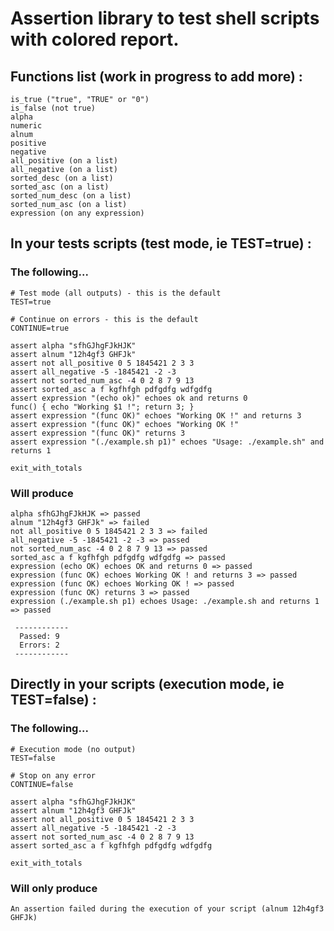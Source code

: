 # Assertion library to test shell scripts with colored report.

## Functions list (work in progress to add more) : 
```
is_true ("true", "TRUE" or "0")
is_false (not true)
alpha
numeric
alnum
positive
negative
all_positive (on a list)
all_negative (on a list)
sorted_desc (on a list)
sorted_asc (on a list)
sorted_num_desc (on a list)
sorted_num_asc (on a list)
expression (on any expression)
```

## In your tests scripts (test mode, ie TEST=true) :

### The following...

```
# Test mode (all outputs) - this is the default
TEST=true

# Continue on errors - this is the default
CONTINUE=true

assert alpha "sfhGJhgFJkHJK"
assert alnum "12h4gf3 GHFJk"
assert not all_positive 0 5 1845421 2 3 3
assert all_negative -5 -1845421 -2 -3
assert not sorted_num_asc -4 0 2 8 7 9 13
assert sorted_asc a f kgfhfgh pdfgdfg wdfgdfg
assert expression "(echo ok)" echoes ok and returns 0
func() { echo "Working $1 !"; return 3; }
assert expression "(func OK)" echoes "Working OK !" and returns 3
assert expression "(func OK)" echoes "Working OK !"
assert expression "(func OK)" returns 3
assert expression "(./example.sh p1)" echoes "Usage: ./example.sh" and returns 1

exit_with_totals
```

### Will produce 

```
alpha sfhGJhgFJkHJK => passed
alnum "12h4gf3 GHFJk" => failed
not all_positive 0 5 1845421 2 3 3 => failed
all_negative -5 -1845421 -2 -3 => passed
not sorted_num_asc -4 0 2 8 7 9 13 => passed
sorted_asc a f kgfhfgh pdfgdfg wdfgdfg => passed
expression (echo OK) echoes OK and returns 0 => passed
expression (func OK) echoes Working OK ! and returns 3 => passed
expression (func OK) echoes Working OK ! => passed
expression (func OK) returns 3 => passed
expression (./example.sh p1) echoes Usage: ./example.sh and returns 1 => passed

 ------------
  Passed: 9
  Errors: 2
 ------------
```

## Directly in your scripts (execution mode, ie TEST=false) :

### The following...

```
# Execution mode (no output)
TEST=false

# Stop on any error
CONTINUE=false

assert alpha "sfhGJhgFJkHJK"
assert alnum "12h4gf3 GHFJk"
assert not all_positive 0 5 1845421 2 3 3
assert all_negative -5 -1845421 -2 -3
assert not sorted_num_asc -4 0 2 8 7 9 13
assert sorted_asc a f kgfhfgh pdfgdfg wdfgdfg

exit_with_totals
```

### Will only produce 

```
An assertion failed during the execution of your script (alnum 12h4gf3 GHFJk)
```
